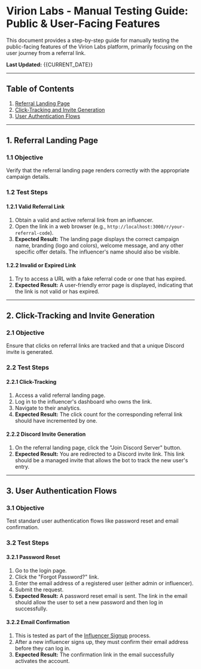 # Virion Labs - Manual Testing Guide: Public & User-Facing Features

This document provides a step-by-step guide for manually testing the public-facing features of the Virion Labs platform, primarily focusing on the user journey from a referral link.

**Last Updated:** {{CURRENT_DATE}}

---

## Table of Contents
1.  [Referral Landing Page](#1-referral-landing-page)
2.  [Click-Tracking and Invite Generation](#2-click-tracking-and-invite-generation)
3.  [User Authentication Flows](#3-user-authentication-flows)

---

## 1. Referral Landing Page

### 1.1 Objective
Verify that the referral landing page renders correctly with the appropriate campaign details.

### 1.2 Test Steps

#### 1.2.1 Valid Referral Link
1.  Obtain a valid and active referral link from an influencer.
2.  Open the link in a web browser (e.g., `http://localhost:3000/r/your-referral-code`).
3.  **Expected Result:** The landing page displays the correct campaign name, branding (logo and colors), welcome message, and any other specific offer details. The influencer's name should also be visible.

#### 1.2.2 Invalid or Expired Link
1.  Try to access a URL with a fake referral code or one that has expired.
2.  **Expected Result:** A user-friendly error page is displayed, indicating that the link is not valid or has expired.

---

## 2. Click-Tracking and Invite Generation

### 2.1 Objective
Ensure that clicks on referral links are tracked and that a unique Discord invite is generated.

### 2.2 Test Steps

#### 2.2.1 Click-Tracking
1.  Access a valid referral landing page.
2.  Log in to the influencer's dashboard who owns the link.
3.  Navigate to their analytics.
4.  **Expected Result:** The click count for the corresponding referral link should have incremented by one.

#### 2.2.2 Discord Invite Generation
1.  On the referral landing page, click the "Join Discord Server" button.
2.  **Expected Result:** You are redirected to a Discord invite link. This link should be a managed invite that allows the bot to track the new user's entry.

---

## 3. User Authentication Flows

### 3.1 Objective
Test standard user authentication flows like password reset and email confirmation.

### 3.2 Test Steps

#### 3.2.1 Password Reset
1.  Go to the login page.
2.  Click the "Forgot Password?" link.
3.  Enter the email address of a registered user (either admin or influencer).
4.  Submit the request.
5.  **Expected Result:** A password reset email is sent. The link in the email should allow the user to set a new password and then log in successfully.

#### 3.2.2 Email Confirmation
1.  This is tested as part of the [Influencer Signup](#1-influencer-signup--onboarding) process.
2.  After a new influencer signs up, they must confirm their email address before they can log in.
3.  **Expected Result:** The confirmation link in the email successfully activates the account. 